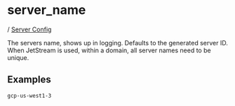 # server_name

/ [Server Config](../README.md) 

The servers name, shows up in logging. Defaults to the generated
server ID. When JetStream is used, within a domain, all server
names need to be unique.

## Examples

```
gcp-us-west1-3
```

